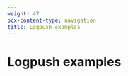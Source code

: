 ```yaml
---
weight: 47
pcx-content-type: navigation
title: Logpush examples
---
```


# Logpush examples

<DirectoryListing path="/reference/logpush-api-configuration/examples" />
